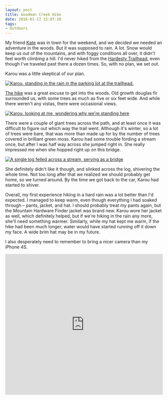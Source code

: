 ```yaml
---
layout: post 
title: Goodman Creek Hike
date: 2016-01-17 15:07:10
tags:
- Outdoors
---
```

My friend [Kate](http://www.katemarsi.com) was in town for the weekend, and we decided we needed an adventure in the woods. But it was supposed to rain. A lot. Snow would keep us out of the mountains, and with foggy conditions all over, it didn't feel worth climbing a hill. I'd never hiked from the [Hardesty Trailhead](http://www.fs.usda.gov/recarea/willamette/recreation/recarea/?recid=81069), even though I've traveled past there a dozen times. So, with no plan, we set out. 

Karou was a little skeptical of our plan.

<a href="http://imgur.com/HnHmMHr"><img alt="Karou, standing in the rain in the parking lot at the trailhead." src="https://i.imgur.com/HnHmMHr.jpg"></a>

[The hike](http://www.oregonhiking.com/oregon-adventures/100-hikes-in-the-central-oregon-cascades/hikes-in-the-willamette-foothills/goodman-creek-hike) was a great excuse to get into the woods. Old growth douglas fir surrounded us, with some trees as much as five or six feet wide. And while there weren't any vistas, there were occasional views.

<a href="http://imgur.com/3bnPgnW"><img alt="Karou, looking at me, wondering why we're standing here" src="https://i.imgur.com/3bnPgnW.jpg"></a>

There were a couple of giant trees across the path, and at least once it was difficult to figure out which way the trail went. Although it's winter, so a lot of trees were bare, that was more than made up for by the number of trees covered in brilliant green moss. Karou had some trouble fording a stream once, but after I was half way across she jumped right in. She really impressed me when she hopped right up on this bridge. 

<a href="http://imgur.com/G0VMtGJ"><img alt="A single log felled across a stream, serving as a bridge" src="https://i.imgur.com/G0VMtGJ.jpg"></a>

She definitely didn't like it though, and slinked across the log, shivering the whole time. Not too long after that we realized we should probably get home, so we turned around. By the time we got back to the car, Karou had started to shiver.

Overall, my first experience hiking in a hard rain was a lot better than I'd expected. I managed to keep warm, even though everything I had soaked through &ndash; pants, jacket, and hat. I should probably treat my pants again, but the Mountain Hardware Finder jacket was brand new. Karou wore her jacket as well, which definitely helped, but if we're hiking in the rain any more, she'll need something warmer. Similarly, while my hat kept me warm, if the hike had been much longer, water would have started running off it down my face. A wide brim hat may be in my future.

I also desperately need to remember to bring a nicer camera than my iPhone 4S.

<iframe src="https://www.google.com/maps/embed?pb=!1m14!1m12!1m3!1d18389.39826867518!2d-122.67132841696022!3d43.84774016654213!2m3!1f0!2f0!3f0!3m2!1i1024!2i768!4f13.1!5e0!3m2!1sen!2sus!4v1453509620584" width="100%" height="450" frameborder="0" style="border:0" allowfullscreen title="Map of Goodman Creek Trail and Hardesty Trailhead"></iframe>